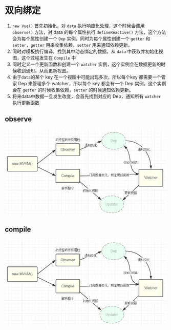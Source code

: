 # 双向绑定

1. `new Vue()` 首先初始化，对 `data` 执行响应化处理，这个时候会调用 `observe()` 方法，对 data 的每个属性执行 `defineReactive()` 方法，这个方法会为每个属性创建一个 `Dep` 实例，同时为每个属性创建一个 `getter` 和 `setter`，`getter` 用来收集依赖，`setter` 用来通知依赖更新。
1. 同时对模板执行编译，找到其中动态绑定的数据，从 `data` 中获取并初始化视图，这个过程发生在 `Compile` 中
1. 同时定义一个更新函数和创建一个 `watcher` 实例，这个实例会在数据更新的时候收到通知，从而更新视图。
1. 由于`data`的某个 key 在一个视图中可能出现多次，所以每个key 都需要一个管家 Dep 来管理多个 watcher，所以每个 key 都会有一个 Dep 实例，这个实例会在 `getter` 的时候收集依赖，`setter` 的时候通知依赖更新。
1. 将来data中数据一旦发生改变，会首先找到对应的 Dep，通知所有 `watcher` 执行更新函数

## observe

![图片](./img/双向绑定.png)

## compile

![图片](./img/双向绑定.png)